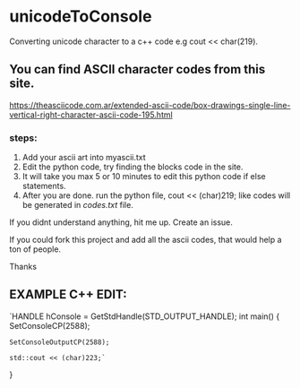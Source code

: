 # unicodeToConsole
Converting unicode character to a c++ code e.g cout &lt;&lt; char(219).

## You can find ASCII character codes from this site.
https://theasciicode.com.ar/extended-ascii-code/box-drawings-single-line-vertical-right-character-ascii-code-195.html

### steps:
1. Add your ascii art into myascii.txt
2. Edit the python code, try finding the blocks code in the site.
3. It will take you max 5 or 10 minutes to edit this python code if else statements.
4. After you are done. run the python file, cout << (char)219; like codes will be generated in *codes.txt* file.

If you didnt understand anything, hit me up. Create an issue. 

If you could fork this project and add all the ascii codes, that would help a ton of people.

Thanks

## EXAMPLE C++ EDIT:
`HANDLE hConsole = GetStdHandle(STD_OUTPUT_HANDLE);
int main() {
	SetConsoleCP(2588);
  
	SetConsoleOutputCP(2588);
  
	std::cout << (char)223;`
	
}
